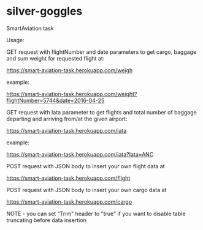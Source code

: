 # silver-goggles
SmartAviation task

Usage:

GET request with flightNumber and date parameters to get cargo, baggage and sum weight for requested flight at:

https://smart-aviation-task.herokuapp.com/weigh 

example:

https://smart-aviation-task.herokuapp.com/weight?flightNumber=5744&date=2016-04-25
  





GET request with Iata parameter to get flights and total number of baggage departing and arriving from/at the given airport:

https://smart-aviation-task.herokuapp.com/iata

example:

https://smart-aviation-task.herokuapp.com/iata?Iata=ANC
  


POST request with JSON body to insert your own flight data at

https://smart-aviation-task.herokuapp.com/flight

POST request with JSON body to insert your own cargo data at

https://smart-aviation-task.herokuapp.com/cargo
  
 NOTE - you can set "Trim" header to "true" if you want to disable table truncating before data insertion
